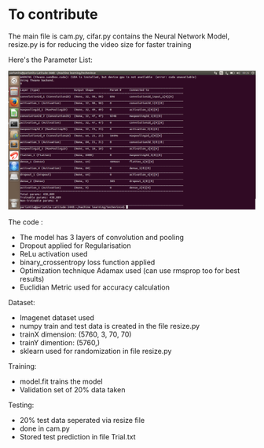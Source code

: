 # To contribute

The main file is cam.py, 
cifar.py contains the Neural Network Model, 
resize.py is for reducing the video size for faster training


Here's the Parameter List:

![Parameters](https://github.com/parismita/EyedBot/blob/master/ss.png)

The code :
* The model has 3 layers of convolution and pooling
* Dropout applied for Regularisation
* ReLu activation used
* binary_crossentropy loss function applied
* Optimization technique Adamax used (can use rmsprop too for best results)
* Euclidian Metric used for accuracy calculation

Dataset:
* Imagenet dataset used
* numpy train and test data is created in the file resize.py
* trainX dimension: (5760, 3, 70, 70) 
* trainY dimention: (5760,)
* sklearn used for randomization in file resize.py

Training:
* model.fit trains the model
* Validation set of 20% data taken 

Testing:
* 20% test data seperated via resize file
* done in cam.py
* Stored test prediction in file Trial.txt
